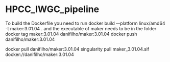 # HPCC_IWGC_pipeline

To build the Dockerfile you need to run docker build --platform linux/amd64 -t maker:3.01.04 . and the executable of maker needs to be in the folder <br>
docker tag maker:3.01.04 danifilho/maker:3.01.04
docker push danifilho/maker:3.01.04 

docker pull danifilho/maker:3.01.04
singularity pull maker_3.01.04.sif docker://danifilho/maker:3.01.04
